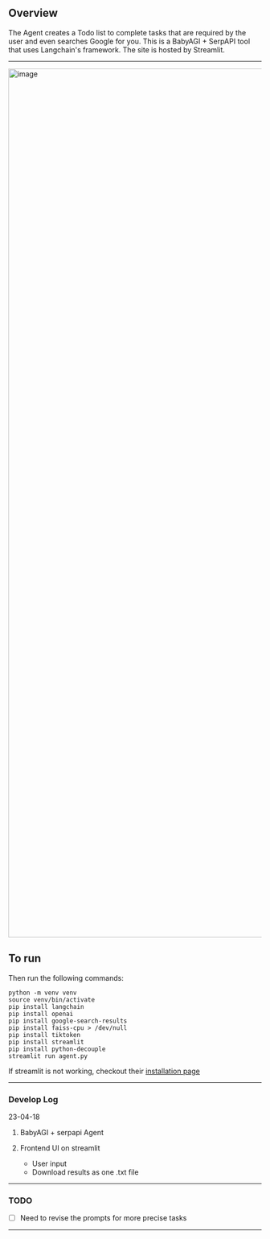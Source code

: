 ## Overview

The Agent creates a Todo list to complete tasks that are required by the user and even searches Google for you.
This is a BabyAGI + SerpAPI tool that uses Langchain's framework. The site is hosted by Streamlit.

---

<img width="1728" alt="image" src="https://user-images.githubusercontent.com/12496987/233863976-197630e4-b5a5-4d40-bd4f-1c9e33a55715.png">


## To run


Then run the following commands:
```
python -m venv venv
source venv/bin/activate
pip install langchain
pip install openai
pip install google-search-results
pip install faiss-cpu > /dev/null
pip install tiktoken
pip install streamlit
pip install python-decouple
streamlit run agent.py

```
If streamlit is not working, checkout their [installation page](https://docs.streamlit.io/library/get-started/installation)

---

### Develop Log

23-04-18

1. BabyAGI + serpapi Agent

2. Frontend UI on streamlit
   - User input
   - Download results as one .txt file

---

### TODO

- [ ] Need to revise the prompts for more precise tasks

---
